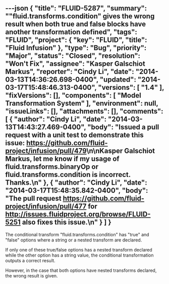 ---json
{
  "title": "FLUID-5287",
  "summary": "\"fluid.transforms.condition\" gives the wrong result when both true and false blocks have another transformation defined",
  "tags": "FLUID",
  "project": {
    "key": "FLUID",
    "title": "Fluid Infusion"
  },
  "type": "Bug",
  "priority": "Major",
  "status": "Closed",
  "resolution": "Won't Fix",
  "assignee": "Kasper Galschiot Markus",
  "reporter": "Cindy Li",
  "date": "2014-03-13T14:36:26.698-0400",
  "updated": "2014-03-17T15:48:46.313-0400",
  "versions": [
    "1.4"
  ],
  "fixVersions": [],
  "components": [
    "Model Transformation System"
  ],
  "environment": null,
  "issueLinks": [],
  "attachments": [],
  "comments": [
    {
      "author": "Cindy Li",
      "date": "2014-03-13T14:43:27.469-0400",
      "body": "Issued a pull request with a unit test to demonstrate this issue: <https://github.com/fluid-project/infusion/pull/479>\n\nKasper Galschiot Markus, let me know if my usage of fluid.transforms.binaryOp or fluid.transforms.condition is incorrect. Thanks.\n"
    },
    {
      "author": "Cindy Li",
      "date": "2014-03-17T15:48:35.842-0400",
      "body": "The pull request <https://github.com/fluid-project/infusion/pull/477> for <http://issues.fluidproject.org/browse/FLUID-5251> also fixes this issue.\n"
    }
  ]
}
---
The conditional transform "fluid.transforms.condition" has "true" and "false" options where a string or a nested transform are declared.

If only one of these true/false options has a nested transform declared while the other option has a string value, the conditional transformation outputs a correct result.

However, in the case that both options have nested transforms declared, the wrong result is given.

        